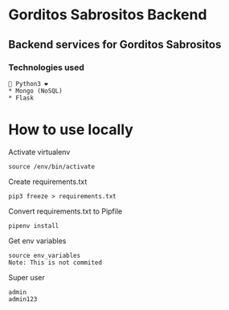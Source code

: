 # Gorditos Sabrositos Backend  

## Backend services for Gorditos Sabrositos

### Technologies used

    🐍 Python3 ❤️
    * Mongo (NoSQL) 
    * Flask 

# How to use locally
Activate virtualenv

    source /env/bin/activate

Create requirements.txt

    pip3 freeze > requirements.txt

Convert requirements.txt to Pipfile
    
    pipenv install 

Get env variables

    source env_variables
    Note: This is not commited


Super user

    admin
    admin123